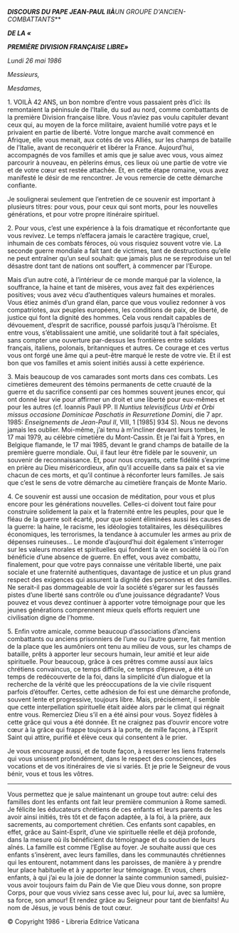 ***DISCOURS DU PAPE JEAN-PAUL II******À**UN GROUPE D'ANCIEN-COMBATTANTS***

***DE LA «***

***PREMIÈRE DIVISION FRANÇAISE LIBRE»***

*Lundi 26 mai 1986*

*Messieurs,*

*Mesdames,*

1\. VOILÀ 42 ANS, un bon nombre d’entre vous passaient près d’ici: ils remontaient la péninsule de l’Italie, du sud au nord, comme combattants de la première Division française libre. Vous n’aviez pas voulu capituler devant ceux qui, au moyen de la force militaire, avaient humilié votre pays et le privaient en partie de liberté. Votre longue marche avait commencé en Afrique, elle vous menait, aux cotés de vos Alliés, sur les champs de bataille de l’Italie, avant de reconquérir et libérer la France. Aujourd’hui, accompagnés de vos familles et amis que je salue avec vous, vous aimez parcourir à nouveau, en pèlerins émus, ces lieux où une partie de votre vie et de votre cœur est restée attachée. Et, en cette étape romaine, vous avez manifesté le désir de me rencontrer. Je vous remercie de cette démarche confiante.

Je soulignerai seulement que l’entretien de ce souvenir est important à plusieurs titres: pour vous, pour ceux qui sont morts, pour les nouvelles générations, et pour votre propre itinéraire spirituel.

2\. Pour vous, c’est une expérience à la fois dramatique et réconfortante que vous revivez. Le temps n’effacera jamais le caractère tragique, cruel, inhumain de ces combats féroces, où vous risquiez souvent votre vie. La seconde guerre mondiale a fait tant de victimes, tant de destructions qu’elle ne peut entraîner qu’un seul souhait: que jamais plus ne se reproduise un tel désastre dont tant de nations ont souffert, à commencer par l’Europe.

Mais d’un autre coté, à l’intérieur de ce monde marqué par la violence, la souffrance, la haine et tant de misères, vous avez fait des expériences positives; vous avez vécu d’authentiques valeurs humaines et morales. Vous étiez animés d’un grand élan, parce que vous vouliez redonner à vos compatriotes, aux peuples européens, les conditions de paix, de liberté, de justice qui font la dignité des hommes. Cela vous rendait capables de dévouement, d’esprit de sacrifice, poussé parfois jusqu’à l’héroïsme. Et entre vous, s’établissaient une amitié, une solidarité tout à fait spéciales, sans compter une ouverture par-dessus les frontières entre soldats français, italiens, polonais, britanniques et autres. Ce courage et ces vertus vous ont forgé une âme qui a peut-être marqué le reste de votre vie. Et il est bon que vos familles et amis soient initiés aussi à cette expérience.

3\. Mais beaucoup de vos camarades sont morts dans ces combats. Les cimetières demeurent des témoins permanents de cette cruauté de la guerre et du sacrifice consenti par ces hommes souvent jeunes encor, qui ont donné leur vie pour affirmer un droit et une liberté pour eux-mêmes et pour les autres  (cf. Ioannis Pauli PP. II *Nuntius televisificus Urbi et Orbi missus occasione Dominicae Paschatis in Resurretione Domini*, die 7 apr. 1985: *Enseignements de Jean-Paul II*, VIII, 1 \[1985\] 934 S). Nous ne devons jamais les oublier. Moi-même, j’ai tenu à m’incliner devant leurs tombes, le 17 mai 1979, au célèbre cimetière du Mont-Cassin. Et je l’ai fait à Ypres, en Belgique flamande, le 17 mai 1985, devant le grand champs de bataille de la première guerre mondiale. Oui, il faut leur être fidèle par le souvenir, un souvenir de reconnaissance. Et, pour nous croyants, cette fidélité s’exprime en prière au Dieu miséricordieux, afin qu’il accueille dans sa paix et sa vie chacun de ces morts, et qu’il continue à réconforter leurs familles. Je sais que c’est le sens de votre démarche au cimetière français de Monte Mario.

4\. Ce souvenir est aussi une occasion de méditation, pour vous et plus encore pour les générations nouvelles. Celles-ci doivent tout faire pour construire solidement la paix et la fraternité entre les peuples, pour que le fléau de la guerre soit écarté, pour que soient éliminées aussi les causes de la guerre: la haine, le racisme, les idéologies totalitaires, les déséquilibres économiques, les terrorismes, la tendance à accumuler les armes au prix de dépenses ruineuses... Le monde d’aujourd’hui doit également s’interroger sur les valeurs morales et spirituelles qui fondent la vie en société là où l’on bénéficie d’une absence de guerre. En effet, vous avez combattu, finalement, pour que votre pays connaisse une véritable liberté, une paix sociale et une fraternité authentiques, davantage de justice et un plus grand respect des exigences qui assurent la dignité des personnes et des familles. Ne serait-il pas dommageable de voir la société s’égarer sur les faussés pistes d’une liberté sans contrôle ou d’une jouissance dégradante? Vous pouvez et vous devez continuer à apporter votre témoignage pour que les jeunes générations comprennent mieux quels efforts requiert une civilisation digne de l’homme.

5\. Enfin votre amicale, comme beaucoup d’associations d’anciens combattants ou anciens prisonniers de l’une ou l’autre guerre, fait mention de la place que les aumôniers ont tenu au milieu de vous, sur les champs de bataille, prêts à apporter leur secours humain, leur amitié et leur aide spirituelle. Pour beaucoup, grâce à ces prêtres comme aussi aux laïcs chrétiens convaincus, ce temps difficile, ce temps d’épreuve, a été un temps de redécouverte de la foi, dans la simplicité d’un dialogue et la recherche de la vérité que les préoccupations de la vie civile risquent parfois d’étouffer. Certes, cette adhésion de foi est une démarche profonde, souvent lente et progressive, toujours libre. Mais, précisément, il semble que cette interpellation spirituelle était aidée alors par le climat qui régnait entre vous. Remerciez Dieu s’il en a été ainsi pour vous. Soyez fidèles à cette grâce qui vous a été donnée. Et ne craignez pas d’ouvrir encore votre cœur à la grâce qui frappe toujours à la porte, de mille façons, à l’Esprit Saint qui attire, purifié et élève ceux qui consentent à le prier.

Je vous encourage aussi, et de toute façon, à resserrer les liens fraternels qui vous unissent profondément, dans le respect des consciences, des vocations et de vos itinéraires de vie si variés. Et je prie le Seigneur de vous bénir, vous et tous les vôtres.

* * *

Vous permettez que je salue maintenant un groupe tout autre: celui des familles dont les enfants ont fait leur première communion à Rome samedi. Je félicite les éducateurs chrétiens de ces enfants et leurs parents de les avoir ainsi initiés, très tôt et de façon adaptée, à la foi, à la prière, aux sacrements, au comportement chrétien. Ces enfants sont capables, en effet, grâce au Saint-Esprit, d’une vie spirituelle réelle et déjà profonde, dans la mesure où ils bénéficient du témoignage et du soutien de leurs aînés. La famille est comme l’Eglise au foyer. Je souhaite aussi que ces enfants s’insèrent, avec leurs familles, dans les communautés chrétiennes qui les entourent, notamment dans les paroisses, de manière à y prendre leur place habituelle et à y apporter leur témoignage. Et vous, chers enfants, à qui j’ai eu la joie de donner la sainte communion samedi, puisiez-vous avoir toujours faim du Pain de Vie que Dieu vous donne, son propre Corps, pour que vous viviez sans cesse avec lui, pour lui, avec sa lumière, sa force, son amour! Et rendez grâce au Seigneur pour tant de bienfaits! Au nom de Jésus, je vous bénis de tout cœur.

© Copyright 1986 - Libreria Editrice Vaticana